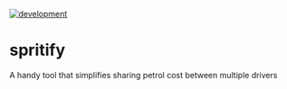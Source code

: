 [![development](https://github.com/michaelfoidl/spritify/actions/workflows/development.yml/badge.svg?branch=development)](https://github.com/michaelfoidl/spritify/actions/workflows/development.yml)

# spritify
A handy tool that simplifies sharing petrol cost between multiple drivers
